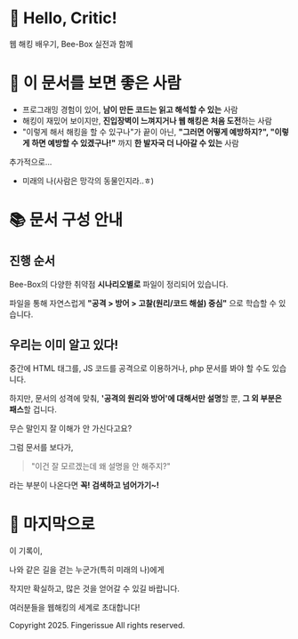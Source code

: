 # 👋 Hello, Critic!

웹 해킹 배우기, Bee-Box 실전과 함께

# 🏹 이 문서를 보면 좋은 사람

- 프로그래밍 경험이 있어, **남이 만든 코드는 읽고 해석할 수 있는** 사람
- 해킹이 재밌어 보이지만, **진입장벽이 느껴지거나 웹 해킹은 처음 도전**하는 사람
- "이렇게 해서 해킹을 할 수 있구나"가 끝이 아닌, **"그러면 어떻게 예방하지?", "이렇게 하면 예방할 수 있겠구나!"** 까지 **한 발자국 더 나아갈 수 있는** 사람

추가적으로...
- 미래의 나(사람은 망각의 동물인지라..ㅎ)

# 📚 문서 구성 안내

## 진행 순서
Bee-Box의 다양한 취약점 **시나리오별로** 파일이 정리되어 있습니다.

파일을 통해 자연스럽게 **"공격 > 방어 > 고찰(원리/코드 해설) 중심"** 으로 학습할 수 있습니다.

## 우리는 이미 알고 있다!
중간에 HTML 태그를, JS 코드를 공격으로 이용하거나, php 문서를 봐야 할 수도 있습니다.

하지만, 문서의 성격에 맞춰, **'공격의 원리와 방어'에 대해서만 설명**할 뿐, **그 외 부분은 패스**할 겁니다.

무슨 말인지 잘 이해가 안 가신다고요?

그럼 문서를 보다가,

> "이건 잘 모르겠는데 왜 설명을 안 해주지?"

라는 부분이 나온다면 **꼭! 검색하고 넘어가기~!**

# 🎉 마지막으로

이 기록이,

나와 같은 길을 걷는 누군가(특히 미래의 나)에게

작지만 확실하고, 많은 것을 얻어갈 수 있길 바랍니다.

여러분들을 웹해킹의 세계로 초대합니다!

Copyright 2025. Fingerissue All rights reserved.

